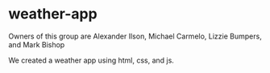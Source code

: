 # weather-app

Owners of this group are Alexander Ilson, Michael Carmelo, Lizzie Bumpers, and Mark Bishop

We created a weather app using html, css, and js.
